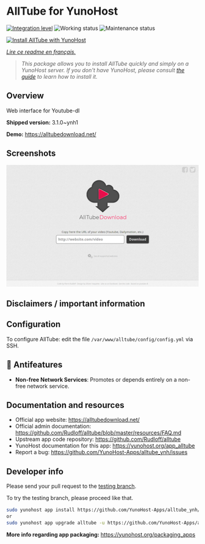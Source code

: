 <!--
N.B.: This README was automatically generated by https://github.com/YunoHost/apps/tree/master/tools/README-generator
It shall NOT be edited by hand.
-->

# AllTube for YunoHost

[![Integration level](https://dash.yunohost.org/integration/alltube.svg)](https://dash.yunohost.org/appci/app/alltube) ![Working status](https://ci-apps.yunohost.org/ci/badges/alltube.status.svg) ![Maintenance status](https://ci-apps.yunohost.org/ci/badges/alltube.maintain.svg)

[![Install AllTube with YunoHost](https://install-app.yunohost.org/install-with-yunohost.svg)](https://install-app.yunohost.org/?app=alltube)

*[Lire ce readme en français.](./README_fr.md)*

> *This package allows you to install AllTube quickly and simply on a YunoHost server.
If you don't have YunoHost, please consult [the guide](https://yunohost.org/#/install) to learn how to install it.*

## Overview

Web interface for Youtube-dl

**Shipped version:** 3.1.0~ynh1

**Demo:** https://alltubedownload.net/

## Screenshots

![Screenshot of AllTube](./doc/screenshots/screenshot.png)

## Disclaimers / important information

## Configuration

To configure AllTube: edit the file `/var/www/alltube/config/config.yml` via SSH.

## :red_circle: Antifeatures

- **Non-free Network Services**: Promotes or depends entirely on a non-free network service.

## Documentation and resources

* Official app website: <https://alltubedownload.net/>
* Official admin documentation: <https://github.com/Rudloff/alltube/blob/master/resources/FAQ.md>
* Upstream app code repository: <https://github.com/Rudloff/alltube>
* YunoHost documentation for this app: <https://yunohost.org/app_alltube>
* Report a bug: <https://github.com/YunoHost-Apps/alltube_ynh/issues>

## Developer info

Please send your pull request to the [testing branch](https://github.com/YunoHost-Apps/alltube_ynh/tree/testing).

To try the testing branch, please proceed like that.

``` bash
sudo yunohost app install https://github.com/YunoHost-Apps/alltube_ynh/tree/testing --debug
or
sudo yunohost app upgrade alltube -u https://github.com/YunoHost-Apps/alltube_ynh/tree/testing --debug
```

**More info regarding app packaging:** <https://yunohost.org/packaging_apps>
